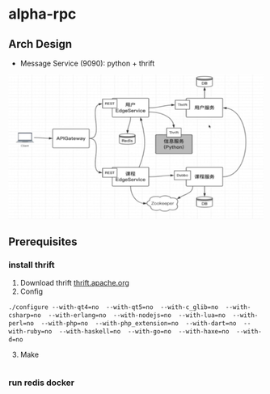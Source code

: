 # alpha-rpc

## Arch Design
- Message Service (9090): python + thrift

![arch](arch.png)


## Prerequisites

### install thrift
1. Download thrift [thrift.apache.org](http://thrift.apache.org)
2. Config
```
./configure --with-qt4=no  --with-qt5=no  --with-c_glib=no  --with-csharp=no  --with-erlang=no  --with-nodejs=no  --with-lua=no  --with-perl=no  --with-php=no  --with-php_extension=no  --with-dart=no  --with-ruby=no  --with-haskell=no  --with-go=no  --with-haxe=no  --with-d=no
```
3. Make
```
```


### run redis docker
